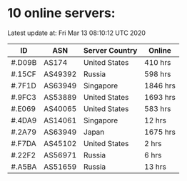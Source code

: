 # 10 online servers:

Latest update at: Fri Mar 13 08:10:12 UTC 2020

| ID | ASN | Server Country | Online |
| -- | --- | -------------- | ------ |
| #.D09B | AS174 | United States | 410 hrs |
| #.15CF | AS49392 | Russia | 598 hrs |
| #.7F1D | AS63949 | Singapore | 1846 hrs |
| #.9FC3 | AS53889 | United States | 1693 hrs |
| #.E069 | AS40065 | United States | 583 hrs |
| #.4DA9 | AS14061 | Singapore | 12 hrs |
| #.2A79 | AS63949 | Japan | 1675 hrs |
| #.F7DA | AS45102 | United States | 2 hrs |
| #.22F2 | AS56971 | Russia | 6 hrs |
| #.A5BA | AS51659 | Russia | 13 hrs |

